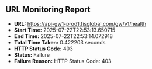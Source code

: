 ## URL Monitoring Report

- **URL:** https://api-gw1-prod1.fisglobal.com/gw/v1/health
- **Start Time:** 2025-07-22T22:53:13.650715
- **End Time:** 2025-07-22T22:53:14.072918
- **Total Time Taken:** 0.422203 seconds
- **HTTP Status Code:** 403
- **Status:** Failure
- **Failure Reason:** HTTP Status Code: 403
